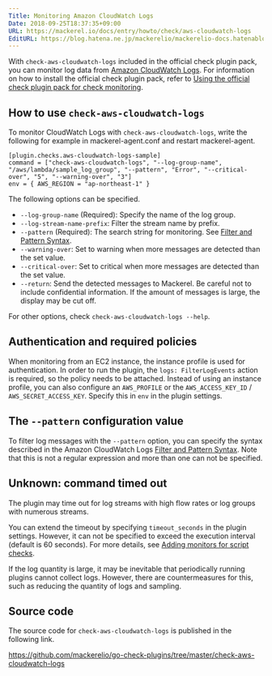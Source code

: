```yaml
---
Title: Monitoring Amazon CloudWatch Logs
Date: 2018-09-25T18:37:35+09:00
URL: https://mackerel.io/docs/entry/howto/check/aws-cloudwatch-logs
EditURL: https://blog.hatena.ne.jp/mackerelio/mackerelio-docs.hatenablog.mackerel.io/atom/entry/10257846132639277272
---
```


With `check-aws-cloudwatch-logs` included in the official check plugin pack, you can monitor log data from [Amazon CloudWatch Logs](https://docs.aws.amazon.com/AmazonCloudWatch/latest/logs/WhatIsCloudWatchLogs.html). For information on how to install the official check plugin pack, refer to [Using the official check plugin pack for check monitoring](https://mackerel.io/docs/entry/howto/mackerel-check-plugins).

## How to use `check-aws-cloudwatch-logs`

To monitor CloudWatch Logs with `check-aws-cloudwatch-logs`, write the following for example in mackerel-agent.conf and restart mackerel-agent.

```config
[plugin.checks.aws-cloudwatch-logs-sample]
command = ["check-aws-cloudwatch-logs", "--log-group-name", "/aws/lambda/sample_log_group", "--pattern", "Error", "--critical-over", "5", "--warning-over", "3"]
env = { AWS_REGION = "ap-northeast-1" }
```

The following options can be specified.

- `--log-group-name` (Required): Specify the name of the log group.
- `--log-stream-name-prefix`: Filter the stream name by prefix.
- `--pattern` (Required): The search string for monitoring. See [Filter and Pattern Syntax](https://docs.aws.amazon.com/en_us/AmazonCloudWatch/latest/logs/FilterAndPatternSyntax.html).
- `--warning-over`: Set to warning when more messages are detected than the set value.
- `--critical-over`: Set to critical when more messages are detected than the set value.
- `--return`: Send the detected messages to Mackerel. Be careful not to include confidential information. If the amount of messages is large, the display may be cut off.

For other options, check `check-aws-cloudwatch-logs --help`.

## Authentication and required policies
When monitoring from an EC2 instance, the instance profile is used for authentication. In order to run the plugin, the `logs: FilterLogEvents` action is required, so the policy needs to be attached.
Instead of using an instance profile, you can also configure an `AWS_PROFILE` or the `AWS_ACCESS_KEY_ID` / `AWS_SECRET_ACCESS_KEY`. Specify this in `env` in the plugin settings.

## The `--pattern` configuration value
To filter log messages with the `--pattern` option, you can specify the syntax described in the Amazon CloudWatch Logs [Filter and Pattern Syntax](https://docs.aws.amazon.com/en_us/AmazonCloudWatch/latest/logs/FilterAndPatternSyntax.html). Note that this is not a regular expression and more than one can not be specified.

## Unknown: command timed out
The plugin may time out for log streams with high flow rates or log groups with numerous streams.

You can extend the timeout by specifying `timeout_seconds` in the plugin settings. However, it can not be specified to exceed the execution interval (default is 60 seconds). For more details, see [Adding monitors for script checks](https://mackerel.io/docs/entry/custom-checks).

If the log quantity is large, it may be inevitable that periodically running plugins cannot collect logs. However, there are countermeasures for this, such as reducing the quantity of logs and sampling.

## Source code

The source code for `check-aws-cloudwatch-logs` is published in the following link. 
 
<https://github.com/mackerelio/go-check-plugins/tree/master/check-aws-cloudwatch-logs>

